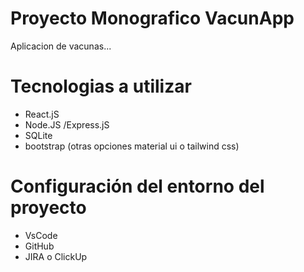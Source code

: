 # Proyecto Monografico VacunApp

Aplicacion de vacunas...

# Tecnologias a utilizar
- React.jS
- Node.JS /Express.jS
- SQLite
- bootstrap (otras opciones material ui o tailwind css)

# Configuración del entorno del proyecto
- VsCode
- GitHub
- JIRA o ClickUp

